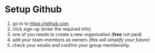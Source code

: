 # Setup Github

1. go to to https://github.com
2. click sign-up (enter the required info)
3. one of you needs to create a new organization (**free** not paid)
4. add your team-members as owners *(this will simplify your future)*
5. check your emails and confirm your group membership
